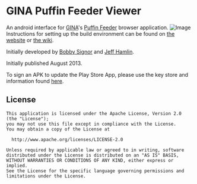 GINA Puffin Feeder Viewer
===============================
An android interface for [GINA](http://gina.alaska.edu)'s [Puffin Feeder](http://feeder.gina.alaska.edu) browser application.
![Image](https://raw.github.com/bobbysig/gina-puffinfeeder-android-viewer/gh-pages/images/screenshots/tablet-shot-3-framed.png)
Instructions for setting up the build environment can be found on [the website](http://bobbysig.github.io/gina-puffinfeeder-android-viewer) or [the wiki](https://github.com/BobbySig/gina-puffinfeeder-android-viewer/wiki).

Initially developed by [Bobby Signor](https://github.com/BobbySig) and [Jeff Hamlin](https://github.com/jhamlin).

Initially published August 2013.

To sign an APK to update the Play Store App, please use the key store and information found [here](https://github.com/BobbySig/gina-puffinfeeder-android-viewer/tree/gh-pages/App%20Key%20Store).

License
--------
    This application is licensed under the Apache License, Version 2.0 (the "License");
    you may not use this file except in compliance with the License.
    You may obtain a copy of the License at
    
      http://www.apache.org/licenses/LICENSE-2.0
    
    Unless required by applicable law or agreed to in writing, software
    distributed under the License is distributed on an "AS IS" BASIS,
    WITHOUT WARRANTIES OR CONDITIONS OF ANY KIND, either express or implied.
    See the License for the specific language governing permissions and
    limitations under the License.
